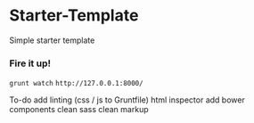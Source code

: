 Starter-Template
=============

Simple starter template

### Fire it up!

`grunt watch`
`http://127.0.0.1:8000/`


To-do
add linting (css / js to Gruntfile)
html inspector
add bower components
clean sass
clean markup

